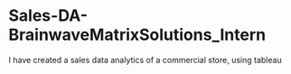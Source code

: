 # Sales-DA-BrainwaveMatrixSolutions_Intern
I have created a sales data analytics of a commercial store, using tableau
<br><br><br>
